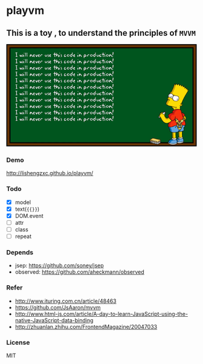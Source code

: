 # playvm
## This is a toy , to understand the principles of `MVVM`

![no-production](https://raw.githubusercontent.com/lishengzxc/playvm/2a88c3133264c46e62299d169e609fa7383ec03f/pic.gif)

### Demo
http://lishengzxc.github.io/playvm/

### Todo
- [x] model
- [x] text(`{{}}`)
- [x] DOM.event
- [ ] attr
- [ ] class
- [ ] repeat

### Depends
- jsep: https://github.com/soney/jsep
- observed: https://github.com/aheckmann/observed

### Refer
- http://www.ituring.com.cn/article/48463
- https://github.com/JsAaron/mvvm
- http://www.html-js.com/article/A-day-to-learn-JavaScript-using-the-native-JavaScript-data-binding
- http://zhuanlan.zhihu.com/FrontendMagazine/20047033

### License
MIT